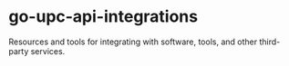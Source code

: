 # go-upc-api-integrations
Resources and tools for integrating with software, tools, and other third-party services.
